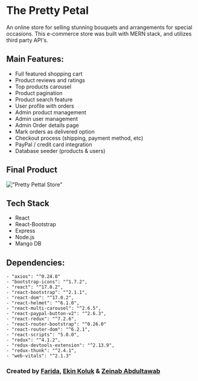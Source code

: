 # The Pretty Petal 
An online store for selling stunning bouquets and arrangements for special occasions. This e-commerce store was built with MERN stack, and utilizes third party API's. 

## Main Features: 
- Full featured shopping cart
- Product reviews and ratings
- Top products carousel
- Product pagination
- Product search feature
- User profile with orders
- Admin product management
- Admin user management
- Admin Order details page
- Mark orders as delivered option
- Checkout process (shipping, payment method, etc)
- PayPal / credit card integration
- Database seeder (products & users)

## Final Product 
!["Pretty Pettal Store"]()

## Tech Stack 
- React
- React-Bootstrap
- Express
- Node.js
- Mango DB

## Dependencies: 
```
- "axios": "^0.24.0"
- "bootstrap-icons": "^1.7.2",
- "react": "^17.0.2",
- "react-bootstrap": "^2.1.1",
- "react-dom": "^17.0.2",
- "react-helmet": "^6.1.0",
- "react-multi-carousel": "^2.6.5",
- "react-paypal-button-v2": "^2.6.3",
- "react-redux": "^7.2.6",
- "react-router-bootstrap": "^0.26.0"
- "react-router-dom": "^6.2.1",
- "react-scripts": "5.0.0",
- "redux": "^4.1.2",
- "redux-devtools-extension": "^2.13.9",
- "redux-thunk": "^2.4.1",
- "web-vitals": "^2.1.3"
```

### Created by [Farida](https://github.com/faridamoussaeff), [Ekin Koluk](https://github.com/ekinkoluk) & [Zeinab Abdultawab](https://github.com/Zeinaaaa)